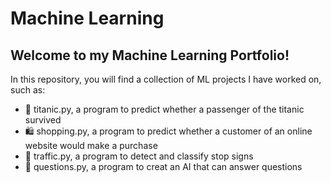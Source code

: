 # Machine Learning

## Welcome to my Machine Learning Portfolio!

In this repository, you will find a collection of ML projects I have worked on, such as:
  
- 🚢 titanic.py, a program to predict whether a passenger of the titanic survived
- 🛍️ shopping.py, a program to predict whether a customer of an online website would make a purchase
- 🛑 traffic.py, a program to detect and classify stop signs
- 🤔 questions.py, a program to creat an AI that can answer questions


